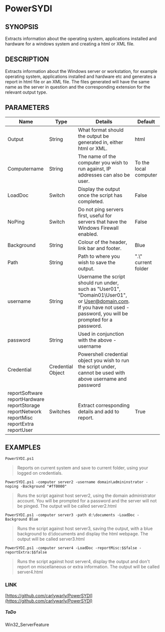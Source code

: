 # PowerSYDI

## SYNOPSIS

Extracts information about the operating system, applications installed and hardware for a windows system and creating a html or XML file.
 
## DESCRIPTION

Extracts information about the Windows server or workstation, for example operating system, applications installed and hardware etc and generates a report in html file or an XML file. The files generated will have the same name as the server in question and the corresponding extension for the relevant output type.

## PARAMETERS

| Name | Type | Details | Default |
| ---- | ------- | ---| ------- |
| Output | String | What format should the output be generated in, either html or XML. | html |
| Computername | String  | The name of the computer you wish to run against, IP addresses can also be user. | To the local computer |
| LoadDoc | Switch | Display the output once the script has completed. |False |
| NoPing | Switch | Do not ping servers first, useful for servers that have the Windows Firewall enabled. | False|
| Background | String | Colour of the header, link bar and footer. | Blue |
| Path | String | Path to where you wish to save the output. | ".\\"  current folder |
| username | String | Username the script should run under, such as "User01", "Domain01\User01", or User@domain.com. If you have not used -password, you will be prompted for a password. | |
| password | String | Used in conjunction with the above -username | | 
| Credential | Credential Object | Powershell credential object you wish to run the script under, cannot be used with above username and password ||
| reportSoftware<BR>reportHardware<BR>reportStorage<BR>reportNetwork<BR>reportMisc<BR>reportExtra<BR> reportUser | Switches | Extract corresponding details and add to report. | True |

  
## EXAMPLES

    PowerSYDI.ps1

>Reports on current system and save to current folder, using your logged on credentials.

    PowerSYDI.ps1 -computer server2 -username domain\admininstrator -noping -Background "#ff0000"

> Runs the script against host server2, using the domain administrator account. You will be prompted for a password and the server will not be pinged. The output will be called server2.html
 
    PowerSYDI.ps1 -computer server3 -path d:\documents -LoadDoc -Background Blue

> Runs the script against host server3, saving the output, with a blue background to d:\documents and display the html webpage. The output will be called server3.html

    PowerSYDI.ps1 -computer server4 -LoadDoc -reportMisc:$$false -reportExtra:$$false

> Runs the script against host server4, display the output and don't report on miscellaneous or extra information. The output will be called server4.html

### LINK

[https://github.com/carlywarly/PowerSYDI](https://github.com/carlywarly/PowerSYDI)

##### ToDo

Win32_ServerFeature
